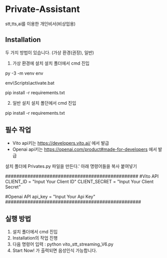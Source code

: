 # Private-Assistant
 stt,tts,ai를 이용한 개인비서(비상업용)

## Installation
 두 가지 방법이 있습니다. (가상 환경(권장), 일반)
 
 1. 가상 환경에 설치
  설치 폴더에서 cmd 진입
  
  py -3 -m venv env
  
  env\Scripts\activate.bat
  
  pip install -r requirements.txt
  
 2. 일반 설치
  설치 폴던에서 cmd 진입
  
  pip install -r requirements.txt

## 필수 작업
 - Vito api키는 https://developers.vito.ai/ 에서 발급
 - Openai api키는 https://openai.com/product#made-for-developers 에서 발급

 설치 폴더에 Privates.py 파일을 만든다.'
 아래 명령어들을 복사 붙여넣기

################################################
 #Vito API
 CLIENT_ID = "Input Your Client ID"
 CLIENT_SECRET = "Input Your Client Secret"

 #Openai API
 api_key = "Input Your Api Key"
#################################################

## 실행 방법
 1. 설치 폴더에서 cmd 진입
 2. Installation의 작업 진행
 3. 다음 명령어 입력 : python vito_stt_streaming_V6.py
 4. Start Now! 가 출력되면 음성인식 가능합니다.